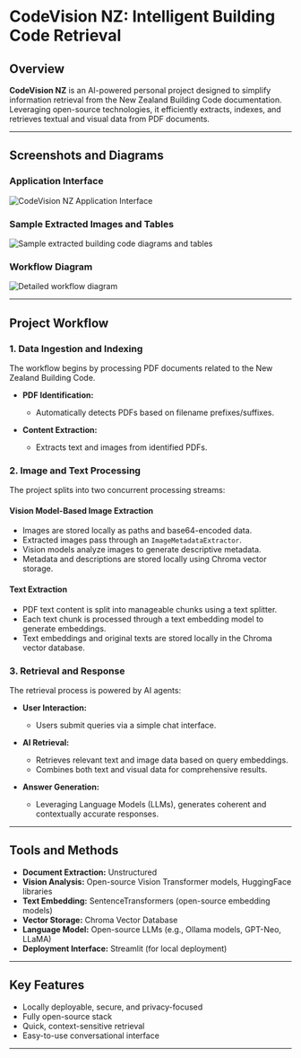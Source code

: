 # CodeVision NZ: Intelligent Building Code Retrieval

## Overview

**CodeVision NZ** is an AI-powered personal project designed to simplify information retrieval from the New Zealand Building Code documentation. Leveraging open-source technologies, it efficiently extracts, indexes, and retrieves textual and visual data from PDF documents.

---

## Screenshots and Diagrams

### Application Interface

![CodeVision NZ Application Interface](Screenshot_2025-03-16_180239.png)

### Sample Extracted Images and Tables

![Sample extracted building code diagrams and tables](Screenshot_2025-03-16_180540.png)

### Workflow Diagram

![Detailed workflow diagram](Blank_diagram.jpeg)

---

## Project Workflow

### 1. Data Ingestion and Indexing

The workflow begins by processing PDF documents related to the New Zealand Building Code.

- **PDF Identification:**
  - Automatically detects PDFs based on filename prefixes/suffixes.

- **Content Extraction:**
  - Extracts text and images from identified PDFs.

### 2. Image and Text Processing

The project splits into two concurrent processing streams:

#### Vision Model-Based Image Extraction

- Images are stored locally as paths and base64-encoded data.
- Extracted images pass through an `ImageMetadataExtractor`.
- Vision models analyze images to generate descriptive metadata.
- Metadata and descriptions are stored locally using Chroma vector storage.

#### Text Extraction

- PDF text content is split into manageable chunks using a text splitter.
- Each text chunk is processed through a text embedding model to generate embeddings.
- Text embeddings and original texts are stored locally in the Chroma vector database.

### 3. Retrieval and Response

The retrieval process is powered by AI agents:

- **User Interaction:**
  - Users submit queries via a simple chat interface.

- **AI Retrieval:**
  - Retrieves relevant text and image data based on query embeddings.
  - Combines both text and visual data for comprehensive results.

- **Answer Generation:**
  - Leveraging Language Models (LLMs), generates coherent and contextually accurate responses.

---

## Tools and Methods

- **Document Extraction:** Unstructured
- **Vision Analysis:** Open-source Vision Transformer models, HuggingFace libraries
- **Text Embedding:** SentenceTransformers (open-source embedding models)
- **Vector Storage:** Chroma Vector Database
- **Language Model:** Open-source LLMs (e.g., Ollama models, GPT-Neo, LLaMA)
- **Deployment Interface:** Streamlit (for local deployment)

---

## Key Features

- Locally deployable, secure, and privacy-focused
- Fully open-source stack
- Quick, context-sensitive retrieval
- Easy-to-use conversational interface

---
